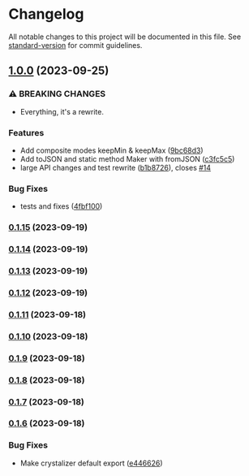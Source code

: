 # Changelog

All notable changes to this project will be documented in this file. See [standard-version](https://github.com/conventional-changelog/standard-version) for commit guidelines.

## [1.0.0](https://github.com/zachbutton/crystalize.js/compare/v0.1.15...v1.0.0) (2023-09-25)

### ⚠ BREAKING CHANGES

-   Everything, it's a rewrite.

### Features

-   Add composite modes keepMin & keepMax ([9bc68d3](https://github.com/zachbutton/crystalize.js/commit/9bc68d3ecec45484486943f862dd29d1b6c38337))
-   Add toJSON and static method Maker with fromJSON ([c3fc5c5](https://github.com/zachbutton/crystalize.js/commit/c3fc5c59a88222dfc186e97c87a0e9c26adc6eae))
-   large API changes and test rewrite ([b1b8726](https://github.com/zachbutton/crystalize.js/commit/b1b8726be673bd9db8bc14d725ff0f4e2337bb37)), closes [#14](https://github.com/zachbutton/crystalize.js/issues/14)

### Bug Fixes

-   tests and fixes ([4fbf100](https://github.com/zachbutton/crystalize.js/commit/4fbf100c8dd605a97cc7c3df12575f8a56554019))

### [0.1.15](https://github.com/zachbutton/crystalize.js/compare/v0.1.14...v0.1.15) (2023-09-19)

### [0.1.14](https://github.com/zachbutton/crystalize.js/compare/v0.1.13...v0.1.14) (2023-09-19)

### [0.1.13](https://github.com/zachbutton/crystalize.js/compare/v0.1.12...v0.1.13) (2023-09-19)

### [0.1.12](https://github.com/zachbutton/crystalize.js/compare/v0.1.11...v0.1.12) (2023-09-19)

### [0.1.11](https://github.com/zachbutton/crystalize.js/compare/v0.1.10...v0.1.11) (2023-09-18)

### [0.1.10](https://github.com/zachbutton/crystalize.js/compare/v0.1.9...v0.1.10) (2023-09-18)

### [0.1.9](https://github.com/zachbutton/crystalize.js/compare/v0.1.8...v0.1.9) (2023-09-18)

### [0.1.8](https://github.com/zachbutton/crystalize.js/compare/v0.1.7...v0.1.8) (2023-09-18)

### [0.1.7](https://github.com/zachbutton/crystalize.js/compare/v0.1.6...v0.1.7) (2023-09-18)

### [0.1.6](https://github.com/zachbutton/crystalize.js/compare/v0.1.5...v0.1.6) (2023-09-18)

### Bug Fixes

-   Make crystalizer default export ([e446626](https://github.com/zachbutton/crystalize.js/commit/e446626bd17412ab3ba4e9f07a2c20b17ebea634))
